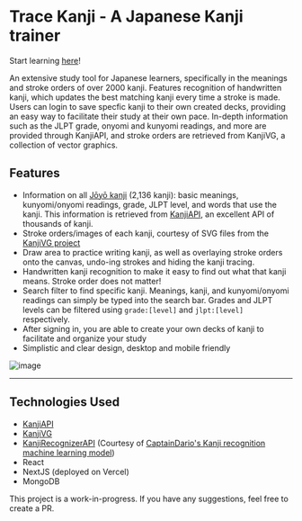 # Trace Kanji - A Japanese Kanji trainer

Start learning [here](https://tracekanji.com)!

An extensive study tool for Japanese learners, specifically in the meanings and stroke orders of over 2000 kanji. Features recognition of handwritten kanji, which updates the best matching kanji every time a stroke is made. Users can login to save specfic kanji to their own created decks, providing an easy way to facilitate their study at their own pace. In-depth information such as the JLPT grade, onyomi and kunyomi readings, and more are provided through KanjiAPI, and stroke orders are retrieved from KanjiVG, a collection of vector graphics.

## Features
- Information on all [Jōyō kanji](https://en.wikipedia.org/wiki/J%C5%8Dy%C5%8D_kanji) (2,136 kanji): basic meanings, kunyomi/onyomi readings, grade, JLPT level, and words that use the kanji. This information is retrieved from [KanjiAPI](https://github.com/onlyskin/kanjiapi.dev), an excellent API of thousands of kanji.
- Stroke orders/images of each kanji, courtesy of SVG files from the [KanjiVG project](https://kanjivg.tagaini.net/)
- Draw area to practice writing kanji, as well as overlaying stroke orders onto the canvas, undo-ing strokes and hiding the kanji tracing.
- Handwritten kanji recognition to make it easy to find out what that kanji means. Stroke order does not matter!
- Search filter to find specific kanji. Meanings, kanji, and kunyomi/onyomi readings can simply be typed into the search bar. Grades and JLPT levels can be filtered using ```grade:[level]``` and ```jlpt:[level]``` respectively.
- After signing in, you are able to create your own decks of kanji to facilitate and organize your study
- Simplistic and clear design, desktop and mobile friendly

![image](https://github.com/sicfran774/TraceKanji/assets/1214993/73cbd4e7-af53-41e1-ba53-d54414f3f178)

---

## Technologies Used
- [KanjiAPI](https://github.com/onlyskin/kanjiapi.dev)
- [KanjiVG](https://kanjivg.tagaini.net/)
- [KanjiRecognizerAPI](https://github.com/sicfran774/KanjiRecognizerAPI) (Courtesy of [CaptainDario's Kanji recognition machine learning model](https://github.com/CaptainDario/DaKanji-Single-Kanji-Recognition))
- React
- NextJS (deployed on Vercel)
- MongoDB

This project is a work-in-progress. If you have any suggestions, feel free to create a PR.
